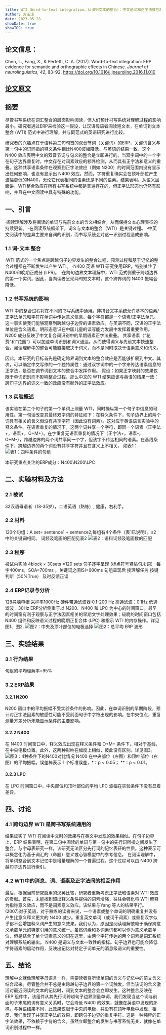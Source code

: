 ```yaml
---
title: WTI（Word-to-text integration，从词到⽂本的整合）：中⽂语义和正字法效应的ERP证据
author: 方玉琼
date: 2023-05-28
showDate: true
showTOC: true
---
```


## 论文信息：
Chen, L., Fang, X., & Perfetti, C. A. (2017). Word-to-text integration: ERP evidence for semantic and orthographic effects in Chinese. *Journal of neurolinguistics, 42*, 83–92. https://doi.org/10.1016/j.jneuroling.2016.11.010

## [论文原文](../Source_Files/2023-05-28-FYQ.Pdf)

## 摘要
尽管书写系统在词汇整合的层⾯影响阅读，但⼈们预计书写系统对理解过程的影响最⼩。研究者通过ERP来检验这⼀假设，让汉语母语者阅读短⽂本，在单词到⽂本整合 (WTI) 范式中进⾏理解，并与同范式的英语研究进⾏⽐较。

研究者的兴趣点在于语料第⼆句句首的双音节词（关键词）的ERP，关键词含义与第⼀句中的词同指的释义条件相比N400波幅降低。与英语的结果⼀致，这个 N400 效应表明中⽂的双音节词与句义的整合是立即进行的。当双字词中的⼀个字在句⼦边界重复时，中⽂存在对词素效应的额外检测，从⽽具有正字法和意义的重叠。这种共享语素条件在观察到正字法效应（例如 N200）的时间范围内没有显⽰出任何影响，也没有显⽰出 N400 效应。然⽽，字符重复确实会在顶叶部位产⽣波幅更低的N400，⽆论它代表相同的语素还是不同的语素。结果表明，从语义层面讲，WTI整合效应在所有书写系统中都是普遍存在的，但正字法形态也仍然有影响，并且在中⽂阅读中具有特殊的功能。

## 一、引言
·阅读理解涉及将阅读的单词与先前⽂本的含义相结合，从⽽保持文本⼼理表征的持续更新。
·在阅读系统框架下，词义与文本的整合（WTI）是关键过程。
·中英文阅读中的差异主要来自词的识别，而书写系统会对这一识别过程造成影响。
### 1.1 词-文本 整合
·WTI 范式的⼀个焦点是跨越句⼦边界发⽣的整合过程，预测过程和基于记忆的整合过程都在不断发⽣以产⽣ WTI。
·N400 英语 WTI 研究使⽤ERP，特别关注了N400和晚期正成分 (LPR)。
·在跨句边界⽂本理解中，WTI 范式侧重于跨越边界的第⼀个实词。因此，当向读者呈现两句短⽂本时，这个跨界词的 N400 振幅会降低。

### 1.2 书写系统的影响
WTI 中的整合过程将在不同的书写系统中通⽤。⾮拼⾳文字系统允许基本的语素/正字法单元和字符在单词中传达意义信息。每个字符都是⼀个语素/正字法单元。这⼀事实使我们能够观察到跨越句⼦边界的语素效应。与英语不同，汉语的正字法单位是含义语素。明形态意识在中国⼉童的读写能⼒发展中发挥着重要作⽤。N200 成分反映了中⽂复合词识别中的早期语素正字法重叠。
共享语素（“花费”和“花园”）可以加速单词识别和词义通达，从⽽使得词义与先前⽂本快速整合。阅读理解中的整合可能直接取决于词义，⽽不是同时取决于语素意义和词义。

因此，本研究的⽬标⾸先是确定跨界词到⽂本的整合效应是否能够扩展到中⽂。其次，可以确定中⽂写作的⼀个独特属性：通过双字词中的⼀个字来传达语素信息的正字法，是否在调节词到⽂本的整合中发挥作⽤。
假设：如果正字映射的效果仅限于单词识别⽽不影响整合过程，那么中⽂的 WTI 结果应该与英语的结果⼀致：跨句⼦边界的词义⼀致的效应没有额外的正字法效应。
### 1.3 实验概述
该实验在第⼆个句⼦的第⼀个单词上测量 WTI，同时操纵第⼀个句⼦中信息的可⽤性。第⼀句话改变其最终双字词的特征如下：在释义条件下，句⼦边界上的两个词具有相关的含义但没有共享字符（因此没有词素）。这对应于英语语⾔实验中的释义条件。在语素重复的情况下，这两个词共享⼀个字符，即同⼀个语素（正字法+，语素+，O+M+）。在字重复⽆语素重复的情况下（正字法+，语素-，O+M-），跨越边界的两个词共享同⼀个字，但该字不传达相同的语素。在基线条件下，跨越边界的两个词没有共享字符并且在含义上不相关。
如表1：
![表1：四种条件的句组](../Supporting_Information/2023-05-28-FYQ-Tab-1.png)

本研究重点关注的ERP成分：N400\N200\LPC
## 二、实验材料及方法
### 2.1 被试 
32汉语母语者（18-35岁），二语英语（熟练）, 健康，右利手。
### 2.2 材料
120个句组：A set= sentence1 + sentence2;每组有4个条件（表1已说明）。s2 中的关键词相同。
词频及笔画的匹配见表2
![表2：语料词频及笔画数的匹配](../Supporting_Information/2023-05-28-FYQ-Tab-2.png)

### 2.3 程序
被试内实验 
4block × 30sets =120 sets
句子逐字呈现 (标点符号紧贴句末词） 每字400ms，SOA=700ms ，关键词之间ISI=600ms
句组呈现后 接理解任务 按键判断（50%True） 及时反馈正误
### 2.4 ERP记录与分析
128导脑电帽 采样率1000Hz  硬件带通滤波器:0.1-200 Hz  高通滤波：0.1Hz 低通滤波：30Hz
ERP分析侧重于以 N200、N400 和 LPC 为中⼼的时间窗⼝。最早的时间窗有利于观察与正字法因素相关的早期⽂字处理效果；较晚的时间窗⼝包括 N400 组件和反映语义过程的晚期正复合体 (LPC) 和指⽰ WTI 的内存操作。详见图1、图2.
![图2：中央及顶叶部位的电极选择](../Supporting_Information/2023-05-28-FYQ-Fig-1.png)
![图2：总平均 ERP 波形](../Supporting_Information/2023-05-28-FYQ-Fig-2.png)

## 三、实验结果
### 3.1 行为结果
句组的平均理解率=95%
### 3.2 ERP结果
#### 3.2.1 N200
N200 窗⼝中的平均振幅不受实验条件的影响。因此，在单词识别的早期阶段，预计对正字法因素的敏感性可能不受前⾯句⼦中字符出现的影响。在中央位点，重复测量⽅差分析未能显⽰条件的主要影响。
#### 3.2.2 N400
在 N400 时间窗⼝中，释义效应出现在释义条件和 O+M+ 条件下，相对于基线，在中央电极位置。此外，这两种影响在幅度上相似，彼此没有区别。详见图3。
![图3：4种条件下的N400对比情况](../Supporting_Information/2023-05-28-FYQ-Fig-3.png)
N400 在中央部位（左图）和顶叶部位（右图）的平均振幅。误差棒表⽰ 1 个标准误差，*：p < 0.05； **：p < 0.01。

#### 3.2.3 LPC
在 LPC 时间窗⼝中，中央部位和顶叶部位的平均 LPC 波幅在实验条件下没有显着差异。

## 四、讨论
### 4.1 跨句边界 WTI 是跨书写系统通⽤的
结果证实了 WTI 在阅读中⽂时的效果与在英⽂中发现的效果相似。在句⼦边界上，ERP 结果表明，在第⼆句中阅读的单词与第⼀句中的先⾏词所指之间发⽣了整合。与字⺟表研究⼀样，该研究⽆法区分先⾏词的记忆表征的性质。这种表⽰可以概念化为基于词汇的（命题）意义或⼼智模型中的参考信息。
在阅读理解中，将单词整合到⽂本记忆中是增量理解的⼀个普遍过程，这个过程可以由 N400 跨越句⼦边界进⾏索引。
### 4.2 WTI中的消息、词、语素及正字法间的相互作用
最后，根据当前研究启⽤的汉英⽐较，研究者重新考虑正字法和语素对 WTI 效应的贡献。⾸先，未能找到超出释义条件提供的词素增强，往往会强化将 WTI 解释为指称意义效应，⽽不是词素意义效应。该结果与Yang 等⼈的结果平⾏。 (2007)对于英语，对于熟练的读者来说，⼀个语素或整个单词的明确重复并没有产⽣⽐意义释义更⼤的 N400 减少。重复英⽂单词（或词⼲词素）或重复汉字似乎都不会增加释义词产⽣的意义效果。我们认为，原因是阅读理解依赖于确保跨意义承载单元的特定引⽤的意义统⼀。虽然词素和多词素词都可以作为意义承载单位，但是结合了单个词素意义的词在这⾥，由两个字符传达的两个词素是词汇系统对理解系统的输出。 N400 是词义与⽂本⼀致性的指标。句⼦边界也可能会降低字符语素的启动作⽤，反映出记忆对特定⼦词单元的消息级语义的重要性。

## 五、结论
理解中⽂就像理解字⺟语⾔⼀样，需要读者将所读单词的含义与记忆中的前⽂含义结合起来。尽管整合并不总是由跨越句⼦边界的第⼀个词触发，但当该词的含义激活对最近阅读的⽂本的记忆时，词到⽂本的整合会⽴即发⽣。这种整合反映在 ERP 组件中，该组件从其先⾏词跨越句⼦边界测量单词。我们发现当这个词与前⾯句⼦末尾的词有意义关系时，它会降低 N400 的效果，就像在英语中发现的那样。与英语结果不同，此效果仅限于中央的电极，并没有在顶叶电极中发现，相反，我们发现了共享正字法的效果，即跨句⼦边界的重复字符。这是⼀种纯粹的正字法效果，不依赖于字符的含义。虽然⽴即整合的发⽣与书写系统⽆关，就像在单词识别过程中⼀样。


